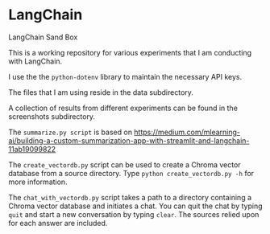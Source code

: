 # LangChain
LangChain Sand Box

This is a working repository for various experiments that I am conducting with LangChain.

I use the the `python-dotenv` library to maintain the necessary API keys.

The files that I am using reside in the data subdirectory.

A collection of results from different experiments can be found in the screenshots subdirectory.

The `summarize.py script` is based on https://medium.com/mlearning-ai/building-a-custom-summarization-app-with-streamlit-and-langchain-11ab19099822

The `create_vectordb.py` script can be used to create a Chroma vector database from a source directory. Type `python create_vectordb.py -h` for more information.

The `chat_with_vectordb.py` script takes a path to a directory containing a Chroma vector database and initiates a chat.  You can quit the chat by typing `quit` and start a new conversation by typing `clear`.  The sources relied upon for each answer are included.